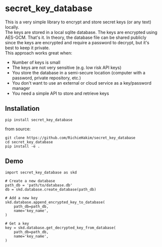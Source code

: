 # secret_key_database
This is a very simple library to encrypt and store secret keys (or any text)
locally. <br>
The keys are stored in a local sqlite database. The keys are encrypted using
AES-GCM. That's it. In theory, the database file can be shared publicly since
the keys are encrypted and require a password to decrypt, but it's best to keep
it private. <br>
This approach works great when:
- Number of keys is small
- The keys are not very sensitive (e.g. low risk API keys)
- You store the database in a semi-secure location (computer with a password,
  private repository, etc.)
- You don't want to use an external or cloud service as a key/password manager
- You need a simple API to store and retrieve keys

## Installation
```
pip install secret_key_database
```

from source:
```
git clone https://github.com/RichieHakim/secret_key_database
cd secret_key_database
pip install -e .
```

## Demo
```
import secret_key_database as skd

# Create a new database
path_db = 'path/to/database.db'
db = skd.database.create_database(path_db)

# Add a new key
skd.database.append_encrypted_key_to_database(
    path_db=path_db,
    name='key_name',
)

# Get a key
key = skd.database.get_decrypted_key_from_database(
    path_db=path_db,
    name='key_name',
)
```